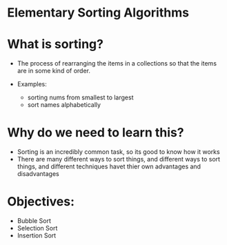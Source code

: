 # Elementary Sorting Algorithms

# What is sorting?

- The process of rearranging the items in a collections so that the items are in some kind of order.

- Examples:
    - sorting nums from smallest to largest
    - sort names alphabetically

# Why do we need to learn this?

- Sorting is an incredibly common task, so its good to know how it works
- There are many different ways to sort things, and different ways to sort things, and different techniques havet thier own advantages and disadvantages

# Objectives:

- Bubble Sort
- Selection Sort
- Insertion Sort